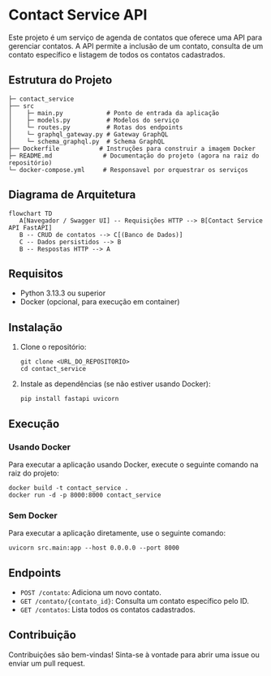 # Contact Service API

Este projeto é um serviço de agenda de contatos que oferece uma API para gerenciar contatos. A API permite a inclusão de um contato, consulta de um contato específico e listagem de todos os contatos cadastrados.

## Estrutura do Projeto

```
├─ contact_service
├── src
│    ├─ main.py            # Ponto de entrada da aplicação
│    ├─ models.py          # Modelos do serviço
│    └─ routes.py          # Rotas dos endpoints
│    └─ graphql_gateway.py # Gateway GraphQL
│    └─ schema_graphql.py  # Schema GraphQL  
├── Dockerfile           # Instruções para construir a imagem Docker
├─ README.md              # Documentação do projeto (agora na raiz do repositório)
└─ docker-compose.yml     # Responsavel por orquestrar os serviços
```

## Diagrama de Arquitetura

```mermaid
flowchart TD
   A[Navegador / Swagger UI] -- Requisições HTTP --> B[Contact Service API FastAPI]
   B -- CRUD de contatos --> C[(Banco de Dados)]
   C -- Dados persistidos --> B
   B -- Respostas HTTP --> A
```

## Requisitos

- Python 3.13.3 ou superior
- Docker (opcional, para execução em container)

## Instalação

1. Clone o repositório:
   ```
   git clone <URL_DO_REPOSITORIO>
   cd contact_service
   ```

2. Instale as dependências (se não estiver usando Docker):
   ```
   pip install fastapi uvicorn
   ```

## Execução

### Usando Docker

Para executar a aplicação usando Docker, execute o seguinte comando na raiz do projeto:

```
docker build -t contact_service .
docker run -d -p 8000:8000 contact_service
```

### Sem Docker

Para executar a aplicação diretamente, use o seguinte comando:

```
uvicorn src.main:app --host 0.0.0.0 --port 8000
```

## Endpoints

- `POST /contato`: Adiciona um novo contato.
- `GET /contato/{contato_id}`: Consulta um contato específico pelo ID.
- `GET /contatos`: Lista todos os contatos cadastrados.

## Contribuição

Contribuições são bem-vindas! Sinta-se à vontade para abrir uma issue ou enviar um pull request.
